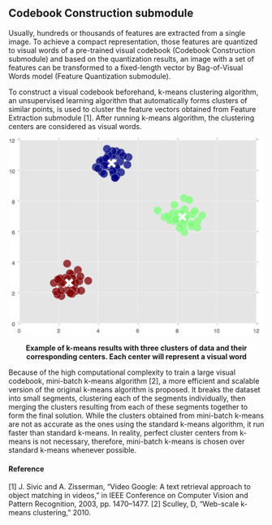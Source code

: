 ## Codebook Construction submodule
Usually, hundreds or thousands of features are extracted from a single image. To achieve a compact representation, those features are quantized to visual words of a pre-trained visual codebook (Codebook Construction submodule)  and based on the quantization results, an image with a set of features can be transformed to a fixed-length vector by Bag-of-Visual Words model (Feature Quantization submodule).

To construct a visual codebook beforehand, k-means clustering algorithm, an unsupervised learning algorithm that automatically forms clusters of similar points, is used to cluster the feature vectors obtained from Feature Extraction submodule [1]. After running k-means algorithm, the clustering centers are considered as visual words.
<p align="center">
    <img src="https://github.com/khanhducle/khanhducle.github.io/blob/master/images/k_means.png">
</p>
<p align="center">
    <b> Example of k-means results with three clusters of data and their corresponding centers. Each center will represent a visual word</b>
</p>

Because of the high computational complexity to train a large visual codebook, mini-batch k-means algorithm [2], a more efficient and scalable version of the original k-means algorithm is proposed. It breaks the dataset into small segments, clustering each of the segments individually, then merging the clusters resulting from each of these segments together to form the final solution. 
While the clusters obtained from mini-batch k-means are not as accurate as the ones using the standard k-means algorithm, it run faster than standard k-means. In reality, perfect cluster centers from k-means is not necessary,  therefore, mini-batch k-means is chosen over standard k-means whenever possible.


#### Reference
[1] J. Sivic and A. Zisserman, “Video Google: A text retrieval approach to object matching in videos,” in IEEE Conference on
Computer Vision and Pattern Recognition, 2003, pp. 1470–1477.
[2] Sculley, D, “Web-scale k-means clustering,” 2010.

